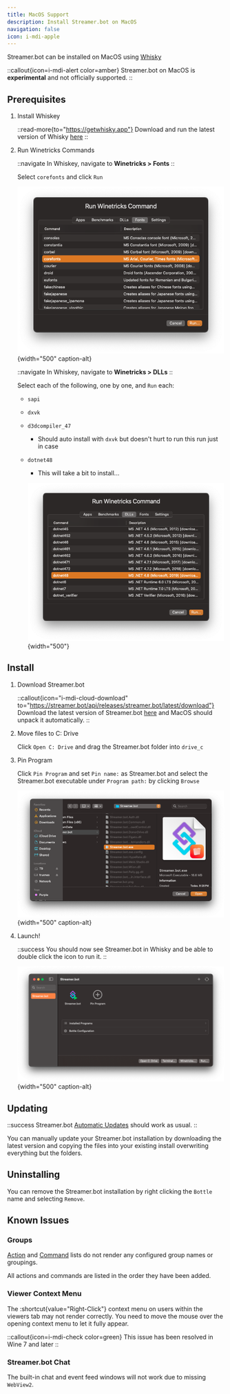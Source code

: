 ```yaml
---
title: MacOS Support
description: Install Streamer.bot on MacOS
navigation: false
icon: i-mdi-apple
---
```


Streamer.bot can be installed on MacOS using [Whisky](https://getwhisky.app)

::callout{icon=i-mdi-alert color=amber}
Streamer.bot on MacOS is **experimental** and not officially supported.
::

## Prerequisites

1. Install Whiskey

    ::read-more{to="https://getwhisky.app"}
    Download and run the latest version of Whisky [here](https://getwhisky.app)
    ::

2. Run Winetricks Commands

    ::navigate
    In Whiskey, navigate to **Winetricks > Fonts**
    ::

    Select `corefonts` and click `Run`

    ![Install corefonts with Winetricks](../assets/corefonts.png){width="500" caption-alt}

    ::navigate
    In Whiskey, navigate to **Winetricks > DLLs**
    ::

    Select each of the following, one by one, and `Run` each:

    - `sapi`
    - `dxvk`
    - `d3dcompiler_47`
      - Should auto install with `dxvk` but doesn't hurt to run this run just in case
    - `dotnet48`
      - This will take a bit to install...

      ![dotnet48](../assets/dotnet48.png){width="500"}

## Install

1. Download Streamer.bot

    ::callout{icon="i-mdi-cloud-download" to="https://streamer.bot/api/releases/streamer.bot/latest/download"}
    Download the latest version of Streamer.bot [here](https://streamer.bot/api/releases/streamer.bot/latest/download) and MacOS should unpack it automatically.
    ::

2. Move files to C: Drive

    Click `Open C: Drive` and drag the Streamer.bot folder into `drive_c`


3. Pin Program

    Click `Pin Program` and set `Pin name:` as Streamer.bot and select the Streamer.bot executable under `Program path:` by clicking `Browse`

    ![Pin Streamer.bot in Whiskey](../assets/pin-program.png){width="500" caption-alt}

4. Launch!

    ::success
    You should now see Streamer.bot in Whisky and be able to double click the icon to run it.
    ::

    ![Streamer.bot in Whiskey](../assets/sb-in-whisky.png){width="500" caption-alt}

## Updating

::success
Streamer.bot [Automatic Updates](/get-started/installation#automatic-updates) should work as usual.
::

You can manually update your Streamer.bot installation by downloading the latest version and copying the files into your existing install overwriting everything but the folders.

## Uninstalling
You can remove the Streamer.bot installation by right clicking the `Bottle` name and selecting `Remove`.

## Known Issues

### Groups
[Action](/guide/actions) and [Command](/guide/commands) lists do not render any configured group names or groupings.

All actions and commands are listed in the order they have been added.

### Viewer Context Menu
The :shortcut{value="Right-Click"} context menu on users within the viewers tab may not render correctly. You need to move the mouse over the opening context menu to let it fully appear.

::callout{icon=i-mdi-check color=green}
This issue has been resolved in Wine 7 and later
::

### Streamer.bot Chat
The built-in chat and event feed windows will not work due to missing `WebView2`.